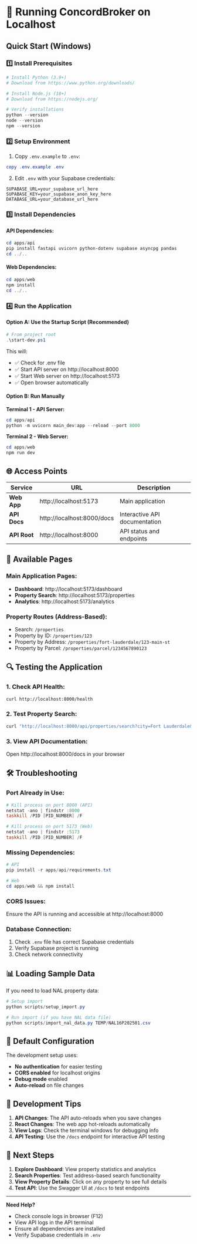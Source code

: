 # 🚀 Running ConcordBroker on Localhost

## Quick Start (Windows)

### 1️⃣ **Install Prerequisites**
```powershell
# Install Python (3.9+)
# Download from https://www.python.org/downloads/

# Install Node.js (18+)
# Download from https://nodejs.org/

# Verify installations
python --version
node --version
npm --version
```

### 2️⃣ **Setup Environment**
1. Copy `.env.example` to `.env`:
```powershell
copy .env.example .env
```

2. Edit `.env` with your Supabase credentials:
```
SUPABASE_URL=your_supabase_url_here
SUPABASE_KEY=your_supabase_anon_key_here
DATABASE_URL=your_database_url_here
```

### 3️⃣ **Install Dependencies**

#### API Dependencies:
```powershell
cd apps/api
pip install fastapi uvicorn python-dotenv supabase asyncpg pandas
cd ../..
```

#### Web Dependencies:
```powershell
cd apps/web
npm install
cd ../..
```

### 4️⃣ **Run the Application**

#### Option A: Use the Startup Script (Recommended)
```powershell
# From project root
.\start-dev.ps1
```

This will:
- ✅ Check for .env file
- ✅ Start API server on http://localhost:8000
- ✅ Start Web server on http://localhost:5173
- ✅ Open browser automatically

#### Option B: Run Manually

**Terminal 1 - API Server:**
```powershell
cd apps/api
python -m uvicorn main_dev:app --reload --port 8000
```

**Terminal 2 - Web Server:**
```powershell
cd apps/web
npm run dev
```

## 🌐 Access Points

| Service | URL | Description |
|---------|-----|-------------|
| **Web App** | http://localhost:5173 | Main application |
| **API Docs** | http://localhost:8000/docs | Interactive API documentation |
| **API Root** | http://localhost:8000 | API status and endpoints |

## 📱 Available Pages

### Main Application Pages:
- **Dashboard**: http://localhost:5173/dashboard
- **Property Search**: http://localhost:5173/properties
- **Analytics**: http://localhost:5173/analytics

### Property Routes (Address-Based):
- Search: `/properties`
- Property by ID: `/properties/123`
- Property by Address: `/properties/fort-lauderdale/123-main-st`
- Property by Parcel: `/properties/parcel/1234567890123`

## 🔍 Testing the Application

### 1. Check API Health:
```bash
curl http://localhost:8000/health
```

### 2. Test Property Search:
```bash
curl "http://localhost:8000/api/properties/search?city=Fort Lauderdale&limit=10"
```

### 3. View API Documentation:
Open http://localhost:8000/docs in your browser

## 🛠️ Troubleshooting

### Port Already in Use:
```powershell
# Kill process on port 8000 (API)
netstat -ano | findstr :8000
taskkill /PID [PID_NUMBER] /F

# Kill process on port 5173 (Web)
netstat -ano | findstr :5173
taskkill /PID [PID_NUMBER] /F
```

### Missing Dependencies:
```powershell
# API
pip install -r apps/api/requirements.txt

# Web
cd apps/web && npm install
```

### CORS Issues:
Ensure the API is running and accessible at http://localhost:8000

### Database Connection:
1. Check `.env` file has correct Supabase credentials
2. Verify Supabase project is running
3. Check network connectivity

## 📊 Loading Sample Data

If you need to load NAL property data:

```powershell
# Setup import
python scripts/setup_import.py

# Run import (if you have NAL data file)
python scripts/import_nal_data.py TEMP/NAL16P202501.csv
```

## 🔐 Default Configuration

The development setup uses:
- **No authentication** for easier testing
- **CORS enabled** for localhost origins
- **Debug mode** enabled
- **Auto-reload** on file changes

## 📝 Development Tips

1. **API Changes**: The API auto-reloads when you save changes
2. **React Changes**: The web app hot-reloads automatically
3. **View Logs**: Check the terminal windows for debugging info
4. **API Testing**: Use the `/docs` endpoint for interactive API testing

## 🎯 Next Steps

1. **Explore Dashboard**: View property statistics and analytics
2. **Search Properties**: Test address-based search functionality
3. **View Property Details**: Click on any property to see full details
4. **Test API**: Use the Swagger UI at `/docs` to test endpoints

---

**Need Help?** 
- Check console logs in browser (F12)
- View API logs in the API terminal
- Ensure all dependencies are installed
- Verify Supabase credentials in `.env`
